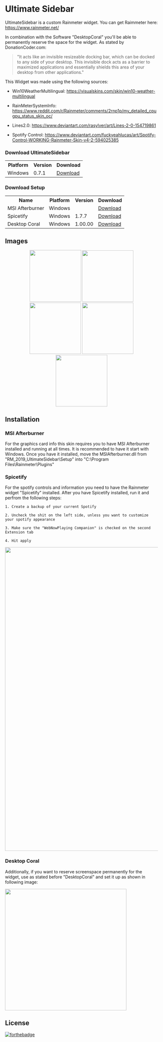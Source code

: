 # Ultimate Sidebar
UltimateSidebar is a custom Rainmeter widget.
You can get Raimmeter here: https://www.rainmeter.net/

In combination with the Software "DesktopCoral" you'll be able to permanently reserve the space for the widget.
As stated by DonationCoder.com: 

> "It acts like an invisible resizeable docking bar, which can be docked to any side of your desktop.
> This invisible dock acts as a barrier to maximized applications and essentially shields this area of your desktop from other applications."

This Widget was made using the following sources:

- Win10WeatherMultilingual:
https://visualskins.com/skin/win10-weather-multilingual

- RainMeterSystemInfo:
https://www.reddit.com/r/Rainmeter/comments/2rnp1p/my_detailed_cpugpu_status_skin_oc/

- Lines2.0:
https://www.deviantart.com/rasylver/art/Lines-2-0-154719861

- Spotify Control:
https://www.deviantart.com/fuckyeahlucas/art/Spotify-Control-WORKING-Rainmeter-Skin-v4-2-594025385

### Download UltimateSidebar

<table align="center">
  <tr>
    <th>Platform</th>
    <th>Version</th>
    <th>Download</td>
  </tr>
  <tr>
    <td>Windows</td>
    <td>0.7.1</td>
    <td><a href="https://github.com/LukasVoeller/RM_2019_UltimateSidebar/raw/master/UltimateSidebar_0.7.1.rmskin">Download</a></td>
  </tr>
</table>

### Download Setup

<table align="center">
  <tr>
    <th>Name</th>
    <th>Platform</th>
    <th>Version</th>
    <th>Download</td>
  </tr>
  <tr>
    <td>MSI Afterburner</td>
    <td>Windows</td>
    <td></td>
    <td><a href="http://download.msi.com/uti_exe/vga/MSIAfterburnerSetup.zip">Download</a></td>
  </tr>
  <tr>
    <td>Spicetify</td>
    <td>Windows</td>
    <td>1.7.7</td>
    <td><a href="https://github.com/khanhas/Spicetify/releases/download/1.7.7/Spicetify_1.7.7.rmskin">Download</a></td>
  </tr>
   <tr>
    <td>Desktop Coral</td>
    <td>Windows</td>
    <td>1.00.00</td>
    <td><a href="https://www.donationcoder.com/Software/Mouser/desktopcoral/downloads/DesktopCoralSetup.exe">Download</a></td>
  </tr>
</table>

## Images

<p align="center">
  <img src="https://github.com/LukasVoeller/RM_2019_UltimateSidebar/blob/master/Images/v0.7.1a.PNG" width="170" "v0.7.1a"/>
  <img src="https://github.com/LukasVoeller/RM_2019_UltimateSidebar/blob/master/Images/v0.7.1b.PNG" width="169" "v0.7.1b"/>
  <img src="https://github.com/LukasVoeller/RM_2019_UltimateSidebar/blob/master/Images/v0.7.1c.PNG" width="169" "v0.7.1c"/>
  <img src="https://github.com/LukasVoeller/RM_2019_UltimateSidebar/blob/master/Images/v0.7.1d.PNG" width="169" "v0.7.1d"/>
  <img src="https://github.com/LukasVoeller/RM_2019_UltimateSidebar/blob/master/Images/v0.7.1e.PNG" width="170" "v0.7.1e"/>
</p>

## Installation

### MSI Afterburner

For the graphics card info this skin requires you to have MSI Afterburner installed and running at all times. It is recommended to have it start with Windows. Once you have it installed, move the MSIAfterburner.dll from "RM_2019_UltimateSidebar\Setup" into "C:\Program Files\Rainmeter\Plugins"

### Spicetify

For the spotify controls and information you need to have the Rainmeter widget "Spicetify" installed.
After you have Spicetify installed, run it and perfrom the following steps:

    1. Create a backup of your current Spotify
    
    2. Uncheck the shit on the left side, unless you want to customize your spotify appearance
    
    3. Make sure the "WebNowPlaying Companion" is checked on the second Extension tab
    
    4. Hit apply
  
<p align="left">
  <img src="https://github.com/LukasVoeller/RM_2019_UltimateSidebar/blob/master/Images/InkedSpicetify.jpg" width="1000" "InkedSpicetify.jpg"/>
</p>

### Desktop Coral

Additionally, if you want to reserve screenspace permanently for the widget, use as stated before "DesktopCoral" and set it up as shown in following image:

<p align="left">
  <img src="https://github.com/LukasVoeller/RM_2019_UltimateSidebar/blob/master/Images/DesktopCoral_Settings.PNG" width="400" "DesktopCoral_Settings.PNG"/>
</p>

## License
[![forthebadge](http://forthebadge.com/images/badges/cc-0.svg)](https://creativecommons.org/publicdomain/zero/1.0/)
